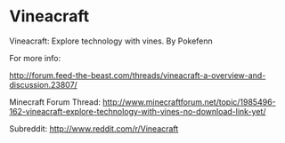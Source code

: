 Vineacraft
==========

Vineacraft: Explore technology with vines. By Pokefenn

For more info:

http://forum.feed-the-beast.com/threads/vineacraft-a-overview-and-discussion.23807/

Minecraft Forum Thread:
http://www.minecraftforum.net/topic/1985496-162-vineacraft-explore-technology-with-vines-no-download-link-yet/

Subreddit:
http://www.reddit.com/r/Vineacraft
